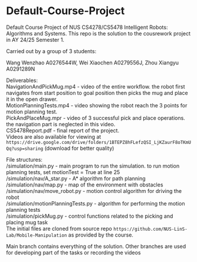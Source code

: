 # Default-Course-Project
Default Course Project of NUS CS4278/CS5478 Intelligent Robots: Algorithms and Systems. This repo is the solution to the cousrework project in AY 24/25 Semester 1.

Carried out by a group of 3 students:

Wang Wenzhao A0276544W, Wei Xiaochen A0279556J, Zhou Xiangyu A0291289N



Deliverables:<br/>
NavigationAndPickMug.mp4 - video of the entire workflow. the robot first navigates from start position to goal position then picks the mug and place it in the open drawer. <br/>
MotionPlanningTests.mp4 - video showing the robot reach the 3 points for motion planning test.<br/>
PickAndPlaceMug.mpr - video of 3 successful pick and place operations. the navigation part is neglected in this video. <br/>
CS5478Report.pdf - final report of the project.<br/>
Videos are also available for viewing at `https://drive.google.com/drive/folders/1BTEPZ8hFLefzQSI_LjKZaurF8oTKmUQq?usp=sharing` (download for better quality)<br/>

File structures:<br/>
/simulation/main.py - main program to run the simulation. to run motion planning tests, set motionTest = True at line 25<br />
/simulation/nav/A_star.py - A* algorithm for path planning <br />
/simulation/nav/map.py - map of the environment with obstacles <br /> 
/simulation/nav/move_robot.py - motion control algorithm for driving the robot <br />
/simulation/motionPlanningTests.py - algorithm for performing the motion planning tests <br />
/simulation/pickMug.py - control functions related to the picking and placing mug task <br />
The initial files are cloned from source repo `https://github.com/NUS-LinS-Lab/Mobile-Manipulation` as provided by the course.

Main branch contains everything of the solution. Other branches are used for developing part of the tasks or recording the videos
